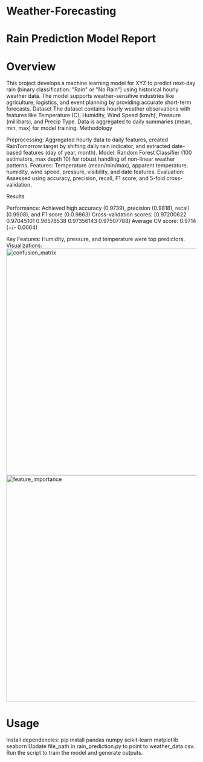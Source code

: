 # Weather-Forecasting
# Rain Prediction Model Report
# Overview
This project develops a machine learning model for XYZ to predict next-day rain (binary classification: "Rain" or "No Rain") using historical hourly weather data. The model supports weather-sensitive industries like agriculture, logistics, and event planning by providing accurate short-term forecasts.
Dataset
The dataset contains hourly weather observations with features like Temperature (C), Humidity, Wind Speed (km/h), Pressure (millibars), and Precip Type. Data is aggregated to daily summaries (mean, min, max) for model training.
Methodology

Preprocessing: Aggregated hourly data to daily features, created RainTomorrow target by shifting daily rain indicator, and extracted date-based features (day of year, month).
Model: Random Forest Classifier (100 estimators, max depth 10) for robust handling of non-linear weather patterns.
Features: Temperature (mean/min/max), apparent temperature, humidity, wind speed, pressure, visibility, and date features.
Evaluation: Assessed using accuracy, precision, recall, F1 score, and 5-fold cross-validation.

Results

Performance: Achieved high accuracy (0.9739), precision (0.9818), recall (0.9908), and F1 score (0.0.9863)
Cross-validation scores: [0.97200622 0.97045101 0.96578538 0.97356143 0.97507788]
Average CV score: 0.9714 (+/- 0.0064)

Key Features: Humidity, pressure, and temperature were top predictors.
Visualizations: 
<img width="800" height="600" alt="confusion_matrix" src="https://github.com/user-attachments/assets/e6df6a15-3f74-4884-b4da-fe2e91f9ce43" />
<img width="1000" height="600" alt="feature_importance" src="https://github.com/user-attachments/assets/da62fb69-54fc-4f08-b44f-27bf5ee60e56" />


# Usage
Install dependencies: pip install pandas numpy scikit-learn matplotlib seaborn
Update file_path in rain_prediction.py to point to weather_data.csv.
Run the script to train the model and generate outputs.

